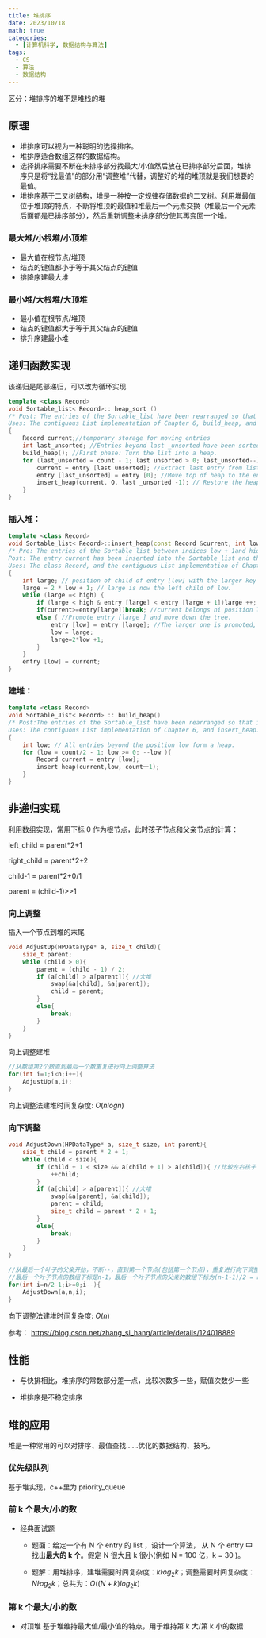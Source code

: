 ```yaml
---
title: 堆排序
date: 2023/10/18
math: true
categories:
  - [计算机科学, 数据结构与算法]
tags:
  - CS
  - 算法
  - 数据结构
---
```


区分：堆排序的堆不是堆栈的堆

## 原理

- 堆排序可以视为一种聪明的选择排序。
- 堆排序适合数组这样的数据结构。
- 选择排序需要不断在未排序部分找最大/小值然后放在已排序部分后面，堆排序只是将“找最值”的部分用“调整堆”代替，调整好的堆的堆顶就是我们想要的最值。
- 堆排序基于二叉树结构，堆是一种按一定规律存储数据的二叉树。利用堆最值位于堆顶的特点，不断将堆顶的最值和堆最后一个元素交换（堆最后一个元素后面都是已排序部分），然后重新调整未排序部分使其再变回一个堆。

### 最大堆/小根堆/小顶堆

- 最大值在根节点/堆顶
- 结点的键值都小于等于其父结点的键值
- 排降序建最大堆

### 最小堆/大根堆/大顶堆

- 最小值在根节点/堆顶
- 结点的键值都大于等于其父结点的键值
- 排升序建最小堆

## 递归函数实现

该递归是尾部递归，可以改为循环实现

```c++
template <class Record>
void Sortable_list< Record>:: heap_sort ()
/* Post: The entries of the Sortable_list have been rearranged so that their keys are sorted into nondecreasing order.
Uses: The contiguous List implementation of Chapter 6, build_heap, and in- sert _heap. */
{
    Record current;//temporary storage for moving entries
    int last_unsorted; //Entries beyond last _unsorted have been sorted.
    build_heap(); //First phase: Turn the list into a heap.
    for (last_unsorted = count - 1; last unsorted > 0; last_unsorted--) {
        current = entry [last unsorted]; //Extract last entry from list.
        entry [last_unsorted] = entry [0]; //Move top of heap to the end.
        insert_heap(current, O, last _unsorted -1); // Restore the heap.
    }
}
```

### 插入堆：

```c++
template <class Record>
void Sortable_list< Record>::insert_heap(const Record &current, int low, int high)
/* Pre: The entries of the Sortable_list between indices low + 1and high,inclusive, form a heap. The entry in position low wil be discarded.
Post: The entry current has been inserted into the Sortable list and theentries rearranged so that the entries between indices low and high,inclusive, form a heap.
Uses: The class Record, and the contiguous List implementation of Chapter 6.*/
{
    int large; // position of child of entry [low] with the larger key
    large = 2 * low + 1; // large is now the left child of low.
    while (large =< high) {
        if (large < high & entry [large] < entry [large + 1])large ++; //large+1 refers to right child of low, large is now the child of low with the largest key.
        if(current>=entry[large])break; //current belongs ni position low.
        else { //Promote entry [large ] and move down the tree.
            entry [low] = entry [large]; //The larger one is promoted, low becomes the new vacancy and large is the left child.
            low = large;
            large=2*low +1;
        }
    }
    entry [low] = current;
}
```

### 建堆：

```c++
template <class Record>
void Sortable_Jist< Record> :: build_heap()
/* Post:The entries of the Sortable_list have been rearranged so that it becomes a heap.
Uses: The contiguous List implementation of Chapter 6, and insert_heap. */
{
    int low; // All entries beyond the position low form a heap.
    for (low = count/2 - 1; low >= 0; --low ){
        Record current = entry [low];
        insert heap(current,low, count一1);
    }
}
```

## 非递归实现

利用数组实现，常用下标 0 作为根节点，此时孩子节点和父亲节点的计算：

left_child = parent\*2+1

right_child = parent\*2+2

child-1 = parent\*2+0/1

parent = (child-1)>>1

### 向上调整

插入一个节点到堆的末尾

```c++
void AdjustUp(HPDataType* a, size_t child){
	size_t parent;
	while (child > 0){
        parent = (child - 1) / 2;
		if (a[child] > a[parent]){ //大堆
			swap(&a[child], &a[parent]);
			child = parent;
		}
		else{
			break;
		}
	}
}
```

向上调整建堆

```c++
//从数组第2个数直到最后一个数重复进行向上调整算法
for(int i=1;i<n;i++){
    AdjustUp(a,i);
}
```

向上调整法建堆时间复杂度: $O(nlogn)$

### 向下调整

```c++
void AdjustDown(HPDataType* a, size_t size, int parent){
	size_t child = parent * 2 + 1;
	while (child < size){
		if (child + 1 < size && a[child + 1] > a[child]){ //比较左右孩子
			++child;
		}
		if (a[child] > a[parent]){ //大堆
			swap(&a[parent], &a[child]);
			parent = child;
            size_t child = parent * 2 + 1;
		}
		else{
			break;
		}
	}
}
```

```c++
//从最后一个叶子的父亲开始，不断--，直到第一个节点(包括第一个节点)，重复进行向下调整算法
//最后一个叶子节点的数组下标是n-1，最后一个叶子节点的父亲的数组下标为(n-1-1)/2 = n/2-1
for(int i=n/2-1;i>=0;i--){
    AdjustDown(a,n,i);
}
```

向下调整法建堆时间复杂度: $O(n)$

参考：
https://blog.csdn.net/zhang_si_hang/article/details/124018889

## 性能

- 与快排相比，堆排序的常数部分差一点，比较次数多一些，赋值次数少一些

- 堆排序是不稳定排序

## 堆的应用

堆是一种常用的可以对排序、最值查找......优化的数据结构、技巧。

### 优先级队列

基于堆实现，c++里为 priority_queue

### 前 k 个最大/小的数

- 经典面试题

  - 题面：给定一个有 N 个 entry 的 list ，设计一个算法， 从 N 个 entry 中找出**最大的 k 个**。假定 N 很大且 k 很小(例如 N = 100 亿，k = 30 )。

  - 题解：用堆排序，建堆需要时间复杂度：$k\dot log_{2}k$；调整需要时间复杂度：$N\dot log_{2}k$；总共为：$O((N+k)log_{2}k)$

### 第 k 个最大/小的数

- 对顶堆
  基于堆维持最大值/最小值的特点，用于维持第 k 大/第 k 小的数据
